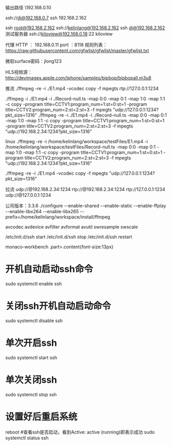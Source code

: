 输出路径
\\192.168.0.10


ssh://dj@192.168.0.7
ssh 192.168.2.162

ssh root@192.168.2.162
ssh://kelinlang@192.168.2.162
ssh dj@192.168.2.162
测试服务器
ssh://kiloview@192.168.0.18:22    kiloview

代理
HTTP  ：  192.168.0.11
port ：8118
规则列表：https://raw.githubusercontent.com/gfwlist/gfwlist/master/gfwlist.txt


微软surface密码：jlong123

HLS视频源：http://devimages.apple.com/iphone/samples/bipbop/bipbopall.m3u8


推流
./ffmpeg -re -i ./E1.mp4 -vcodec copy -f mpegts rtp://127.0.0.1:1234 

./ffmpeg -i ./E1.mp4 -i ./Record-null.ts -map 0:0 -map 0:1 -map 1:0 -map 1:1 -c copy -program title=CCTV1:program_num=1:st=0:st=1 -program title=CCTV2:program_num=2:st=2:st=3 -f mpegts "udp://127.0.0.1:1234?pkt_size=1316"
./ffmpeg -re -i ./E1.mp4 -i ./Record-null.ts -map 0:0 -map 0:1 -map 1:0 -map 1:1 -c copy -program title=CCTV1:program_num=1:st=0:st=1 -program title=CCTV2:program_num=2:st=2:st=3 -f mpegts "udp://192.168.2.34:1234?pkt_size=1316"

linux
./ffmpeg -re -i /home/kelinlang/workspace/testFiles/E1.mp4 -i /home/kelinlang/workspace/testFiles/Record-null.ts -map 0:0 -map 0:1 -map 1:0 -map 1:1 -c copy -program title=CCTV1:program_num=1:st=0:st=1 -program title=CCTV2:program_num=2:st=2:st=3 -f mpegts "udp://192.168.2.34:1234?pkt_size=1316"

./ffmpeg -re -i ./E1.mp4 -vcodec copy -f mpegts "udp://127.0.0.1:1234?pkt_size=1316"  

拉流
udp://@192.168.2.34:1234
rtp://@192.168.2.34:1234
rtp://127.0.0.1:1234
udp://@127.0.0.1:1234

公司版本：3.3.6
./configure --enable-shared --enable-static  --enable-ffplay --enable-libx264 --enable-libx265 --prefix=/home/kelinlang/workspace/install/ffmpeg

avcodec
avdevice
avfilter
avformat
avutil
swresample
swscale



/etc/init.d/ssh start
/etc/init.d/ssh stop
/etc/init.d/ssh restart

monaco-workbench .part>.content{font-size:13px}


# 开机自动启动ssh命令
sudo systemctl enable ssh
# 关闭ssh开机自动启动命令
sudo systemctl disable ssh
# 单次开启ssh
sudo systemctl start ssh
# 单次关闭ssh
sudo systemctl stop ssh
# 设置好后重启系统
reboot
#查看ssh是否启动，看到Active: active (running)即表示成功
sudo systemctl status ssh

